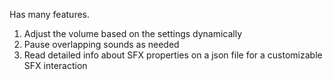 Has many features.

1. Adjust the volume based on the settings dynamically
2. Pause overlapping sounds as needed
3. Read detailed info about SFX properties on a json file for a customizable SFX interaction

